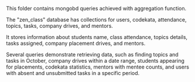 This folder contains mongobd queries achieved with aggregation function.

The "zen_class" database has collections for users, codekata, attendance, topics, tasks, company drives, and mentors. 

It stores information about students name,  class attendance, topics details, tasks assigned, company placement drives, and mentors. 

Several queries demonstrate retrieving data, such as finding topics and tasks in October, company drives within a date range, students appearing for placements, codekata statistics, mentors with mentee counts, and users with absent and unsubmitted tasks in a specific period.